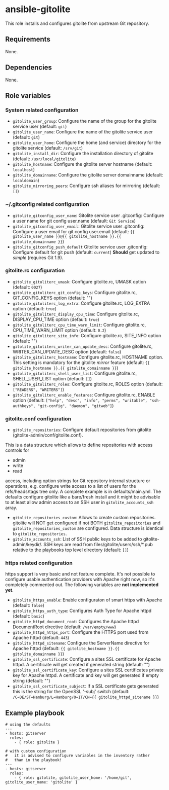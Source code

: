 # ansible-gitolite

This role installs and configures gitolite from upstream Git repository.


## Requirements

None.


## Dependencies

None.


## Role variables

### System related configuration

* ``gitolite_user_group``: Configure the name of the group for the gitolite service user (default: ``git``)
* ``gitolite_user_name``: Configure the name of the gitolite service user (default: ``git``)
* ``gitolite_user_home``: Configure the home (and service) directory for the gitolite service (default: ``/srv/git``)
* ``gitolite_install_dir``: Configure the installation directory of gitolite (default: ``/usr/local/gitolite``)
* ``gitolite_hostname``: Configure the gitolite server hostname (default: ``localhost``)
* ``gitolite_domainname``: Configure the gitolite server domainname (default: ``localdomain``)
* ``gitolite_mirroring_peers``: Configure ssh aliases for mirroring (default: ``[]``)

### ~/.gitconfig related configuration

* ``gitolite_gitconfig_user_name``: Gitolite service user .gitconfig: Configure a user name for git config user.name (default: ``Git Service``)
* ``gitolite_gitconfig_user_email``: Gitolite service user .gitconfig: Configure a user email for git config user.email (default: ``{{ gitolite_user_name }}@{{ gitolite_hostname }}.{{ gitolite_domainname }}``)
* ``gitolite_gitconfig_push_default`` Gitolite service user .gitconfig: Configure default for git push (default: ``current``) **Should** get updated to *simple* (requires Git 1.9).

### gitolite.rc configuration

* ``gitolite_gitoliterc_umask``: Configure gitolite.rc, UMASK option (default: ``0027``)
* ``gitolite_gitoliterc_git_config_keys``: Configure gitolite.rc, GIT_CONFIG_KEYS option (default: "")
* ``gitolite_gitoliterc_log_extra``: Configure gitolite.rc, LOG_EXTRA option (default: ``true``)
* ``gitolite_gitoliterc_display_cpu_time``: Configure gitolite.rc, DISPLAY_CPU_TIME option (default: ``true``)
* ``gitolite_gitoliterc_cpu_time_warn_limit``: Configure gitolite.rc, CPU_TIME_WARN_LIMIT option (default: ``0.2``)
* ``gitolite_gitoliterc_site_info``: Configure gitolite.rc, SITE_INFO option (default: "")
* ``gitolite_gitoliterc_writer_can_update_desc``: Configure gitolite.rc, WRITER_CAN_UPDATE_DESC option (default: ``false``)
* ``gitolite_gitoliterc_hostname``: Configure gitolite.rc, HOSTNAME option. This setting is mandatory for the gitolite *mirror* feature (default: ``{{ gitolite_hostname }}.{{ gitolite_domainname }}``)
* ``gitolite_gitoliterc_shell_user_list``: Configure gitolite.rc, SHELL_USER_LIST option (default: ``[]``)
* ``gitolite_gitoliterc_roles``: Configure gitolite.rc, ROLES option (default: ``["READERS", "WRITERS"]``)
* ``gitolite_gitoliterc_enable_features``: Configure gitolite.rc, ENABLE option (default: ``["help", "desc", "info", "perms", "writable", "ssh-authkeys", "git-config", "daemon", "gitweb"]``)

### gitolite.conf configuration

* ``gitolite_repositories``: Configure default repositories from gitolite (gitolite-admin/conf/gitolite.conf).

This is a data structure which allows to define repositories with access
controls for

* admin
* write
* read

access, including option strings for Git repository internal structure
or operations, e.g. configure write access to a list of users for the
refs/heads/tags tree only.
A complete example is in defaults/main.yml. The defaults configure
gitolite like a bare/fresh install and it might be advisable to at
least allow admin access to an SSH user in ``gitolite_accounts_ssh`` array.

* ``gitolite_repositories_custom``: Allows to create custom repositories. gitolite will NOT get configured if not BOTH ``gitolite_repositories`` and ``gitolite_repositories_custom`` are configured. Data structure is identical to ``gitolite_repositories``.
* ``gitolite_accounts_ssh``: List of SSH public keys to be added to gitolite-admin/keydir/. SSH keys are read from files/gitolite/users/ssh/*.pub relative to the playbooks top level directory (default: ``[]``)

### https related configuration

https support is very basic and not feature complete. It's not possible
to configure usable authentication providers with Apache right now, so
it's completely commented out. The following variables are **not implemented yet**.

* ``gitolite_https_enable``: Enable configuraton of smart https with Apache (default: ``false``)
* ``gitolite_https_auth_type``: Configures Auth Type for Apache httpd (default: ``basic``)
* ``gitolite_httpd_document_root``: Configures the Apache httpd DocumentRoot directive (default: ``/var/empty/www``)
* ``gitolite_httpd_https_port``: Configure the HTTPS port used from Apache httpd (default: ``443``)
* ``gitolite_httpd_sitename``: Configure the ServerName directive for Apache httpd (default: ``{{ gitolite_hostname }}.{{ gitolite_domainname }}``)
* ``gitolite_ssl_certificate``: Configure a sites SSL certificate for Apache httpd. A certificate will get created if generated string (default: "")
* ``gitolite_ssl_certificate_key``: Configure a sites SSL certificates private key for Apache httpd. A certificate and key will get generated if empty string (default: "")
* ``gitolite_ssl_certificate_subject``: If a SSL certificate gets generated this is the string for the OpenSSL '-subj' switch (default: ``/C=DE/ST=Hamburg/L=Hamburg/O=IT/CN={{ gitolite_httpd_sitename }}``)


## Example playbook

    # using the defaults
    ---
    - hosts: gitserver
      roles:
        - { role: gitolite }

    # with custom configuration
    #   it is advised to configure variables in the inventory rather
    #   than in the playbook!
    ---
    - hosts: gitserver
      roles:
        - { role: gitolite, gitolite_user_home: '/home/git', gitolite_user_name: 'gitolite' }


<!-- vim: set ts=4 sw=4 et nofen: -->
